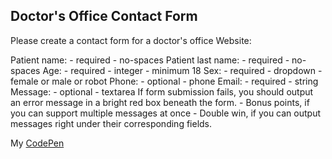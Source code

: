 ## Doctor's Office Contact Form

Please create a contact form for a doctor's office Website:

Patient name: - required - no-spaces
Patient last name: - required - no-spaces
Age: - required - integer - minimum 18
Sex: - required - dropdown - female or male or robot
Phone: - optional - phone
Email: - required - string
Message: - optional - textarea
If form submission fails, you should output an error message in a bright red box beneath the form. - Bonus points, if you can support multiple messages at once - Double win, if you can output messages right under their corresponding fields.

My [CodePen](https://codepen.io/marigold001/full/dyKmKEJ)
